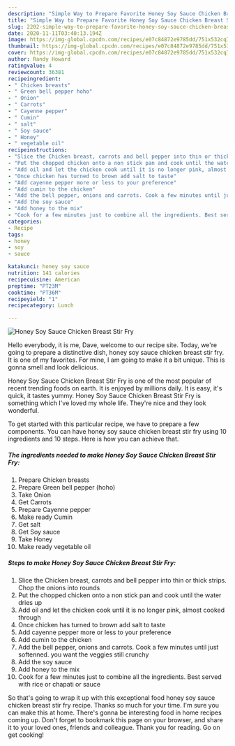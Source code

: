 ```yaml
---
description: "Simple Way to Prepare Favorite Honey Soy Sauce Chicken Breast Stir Fry"
title: "Simple Way to Prepare Favorite Honey Soy Sauce Chicken Breast Stir Fry"
slug: 2202-simple-way-to-prepare-favorite-honey-soy-sauce-chicken-breast-stir-fry
date: 2020-11-11T03:40:13.194Z
image: https://img-global.cpcdn.com/recipes/e07c84872e9785dd/751x532cq70/honey-soy-sauce-chicken-breast-stir-fry-recipe-main-photo.jpg
thumbnail: https://img-global.cpcdn.com/recipes/e07c84872e9785dd/751x532cq70/honey-soy-sauce-chicken-breast-stir-fry-recipe-main-photo.jpg
cover: https://img-global.cpcdn.com/recipes/e07c84872e9785dd/751x532cq70/honey-soy-sauce-chicken-breast-stir-fry-recipe-main-photo.jpg
author: Randy Howard
ratingvalue: 4
reviewcount: 36381
recipeingredient:
- " Chicken breasts"
- " Green bell pepper hoho"
- " Onion"
- " Carrots"
- " Cayenne pepper"
- " Cumin"
- " salt"
- " Soy sauce"
- " Honey"
- " vegetable oil"
recipeinstructions:
- "Slice the Chicken breast, carrots and bell pepper into thin or thick strips. Chop the onions into rounds"
- "Put the chopped chicken onto a non stick pan and cook until the water dries up"
- "Add oil and let the chicken cook until it is no longer pink, almost cooked through"
- "Once chicken has turned to brown add salt to taste"
- "Add cayenne pepper more or less to your preference"
- "Add cumin to the chicken"
- "Add the bell pepper, onions and carrots. Cook a few minutes until just softenned. you want the veggies still crunchy"
- "Add the soy sauce"
- "Add honey to the mix"
- "Cook for a few minutes just to combine all the ingredients. Best served with rice or chapati or sauce"
categories:
- Recipe
tags:
- honey
- soy
- sauce

katakunci: honey soy sauce 
nutrition: 141 calories
recipecuisine: American
preptime: "PT23M"
cooktime: "PT36M"
recipeyield: "1"
recipecategory: Lunch

---
```



![Honey Soy Sauce Chicken Breast Stir Fry](https://img-global.cpcdn.com/recipes/e07c84872e9785dd/751x532cq70/honey-soy-sauce-chicken-breast-stir-fry-recipe-main-photo.jpg)

Hello everybody, it is me, Dave, welcome to our recipe site. Today, we're going to prepare a distinctive dish, honey soy sauce chicken breast stir fry. It is one of my favorites. For mine, I am going to make it a bit unique. This is gonna smell and look delicious.

Honey Soy Sauce Chicken Breast Stir Fry is one of the most popular of recent trending foods on earth. It is enjoyed by millions daily. It is easy, it's quick, it tastes yummy. Honey Soy Sauce Chicken Breast Stir Fry is something which I've loved my whole life. They're nice and they look wonderful.




To get started with this particular recipe, we have to prepare a few components. You can have honey soy sauce chicken breast stir fry using 10 ingredients and 10 steps. Here is how you can achieve that.

<!--inarticleads1-->

##### The ingredients needed to make Honey Soy Sauce Chicken Breast Stir Fry:

1. Prepare  Chicken breasts
1. Prepare  Green bell pepper (hoho)
1. Take  Onion
1. Get  Carrots
1. Prepare  Cayenne pepper
1. Make ready  Cumin
1. Get  salt
1. Get  Soy sauce
1. Take  Honey
1. Make ready  vegetable oil




<!--inarticleads2-->

##### Steps to make Honey Soy Sauce Chicken Breast Stir Fry:

1. Slice the Chicken breast, carrots and bell pepper into thin or thick strips. Chop the onions into rounds
1. Put the chopped chicken onto a non stick pan and cook until the water dries up
1. Add oil and let the chicken cook until it is no longer pink, almost cooked through
1. Once chicken has turned to brown add salt to taste
1. Add cayenne pepper more or less to your preference
1. Add cumin to the chicken
1. Add the bell pepper, onions and carrots. Cook a few minutes until just softenned. you want the veggies still crunchy
1. Add the soy sauce
1. Add honey to the mix
1. Cook for a few minutes just to combine all the ingredients. Best served with rice or chapati or sauce




So that's going to wrap it up with this exceptional food honey soy sauce chicken breast stir fry recipe. Thanks so much for your time. I'm sure you can make this at home. There's gonna be interesting food in home recipes coming up. Don't forget to bookmark this page on your browser, and share it to your loved ones, friends and colleague. Thank you for reading. Go on get cooking!
